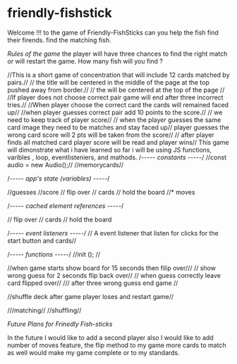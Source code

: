 # friendly-fishstick
Welcome !!! to the game of Friendly-FishSticks can you help the fish 
find their firends.
find the matching fish. 

*Rules of the game* 
the player will have three chances to find the right match or will restart the game. How many fish will you find ?

//This is a short game of concentration that will include 12 cards matched by pairs.//
// the title will be centered in the middle of the page at the top pushed away from border.//
// the  will be centered at the top of the page // 
//If player does not  choose correct pair game will end after three incorrect tries.// 
//When player choose the correct card the cards will remained faced up//
//when player guesses correct pair add 10 points to the score.//
// we need to keep track of player  score// 
// when the player guesses the same card image they need to be matches and stay faced up// 
player guesses the wrong card score will 2 pts will be taken from the score//
// after player finds all matched card player score will be read and player wins//
This game will dimonstrate what i have learned so far i will be using JS functions, varibles , loop, eventlisteniers, and mathods. 
/*----- constants -----*/
//const audio = new Audio();//
//memorycards//


/*----- app's state (variables) -----*/

//guesses 
//score
// flip over
// cards
// hold the board 
//* moves 


/*----- cached element references -----*/

// flip over
// cards
// hold the board 


/*----- event listeners -----*/
// A event listener that listen for clicks for the start button and cards//

/*----- functions -----*/
//init ();
// 

//when game starts show board for 15 seconds then filip over///
// show wrong guess for 2 seconds flip back over//
// when guess correctly leave card flipped over//
/// after three wrong guess end game //

//shuffle deck after game player loses and restart game//

///matching//
//shuffling//


*Future Plans for Frinedly Fish-sticks*

In the future I would like to add a second player also I would like to add number of moves feature, the flip method to my game more cards to match as well would make my game complete or to my standards.  